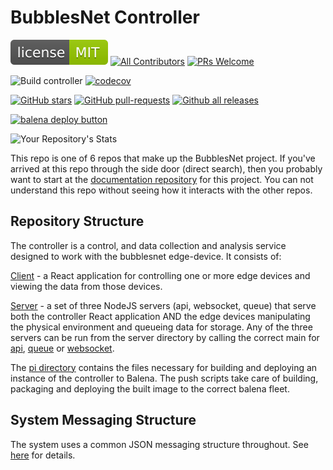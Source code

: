 # BubblesNet Controller


[![License](https://raw.githubusercontent.com/bubblesnet/documentation/9c881cf6437198cdab65f13562c5f679dcecaceb/images/bubblesnet.svg)](https://github.com/bubblesnet/documentation/LICENSE)
[![All Contributors](https://img.shields.io/badge/all_contributors-1-orange.svg?style=flat-square)](#contributors-)
[![PRs Welcome](https://img.shields.io/badge/PRs-welcome-brightgreen.svg?style=flat-square)](http://makeapullrequest.com)

![Build controller](https://github.com/bubblesnet/controller/workflows/controller-ci/badge.svg?branch=develop)
[![codecov](https://codecov.io/gh/bubblesnet/controller/branch/develop/graph/badge.svg?token=4ETBIJSIKZ)](https://codecov.io/gh/bubblesnet/controller)

[![GitHub stars](https://img.shields.io/github/stars/bubblesnet/controller.svg?style=social&label=Star&maxAge=2592000)](https://GitHub.com/bubblesnet/controller/)
[![GitHub pull-requests](https://img.shields.io/github/issues-pr/bubblesnet/controller.svg)](https://GitHub.com/bubblesnet/controller/pull/)
[![Github all releases](https://img.shields.io/github/downloads/bubblesnet/controller/total.svg)](https://GitHub.com/bubblesnet/controller/releases/)

[![balena deploy button](https://www.balena.io/deploy.svg)](https://dashboard.balena-cloud.com/deploy?repoUrl=https://github.com/bubblesnet/controller)


![Your Repository's Stats](https://github-readme-stats.vercel.app/api?username=bubblesnet&show_icons=true)



This repo is one of 6 repos that make up the BubblesNet project. If you've arrived at this repo through
the side door (direct search), then you probably want to start at the [documentation repository](https://github.com/bubblesnet/documentation) for this
project. You can not understand this repo without seeing how it interacts with the other repos.

## Repository Structure
The controller is a control, and data collection and analysis service designed to 
work with the bubblesnet edge-device.  It consists of:

[Client](client) - a React application for controlling one or more edge devices
and viewing the data from those devices.

[Server](server) - a set of three NodeJS servers (api, websocket, queue) that serve both the controller React application AND 
the edge devices manipulating the physical environment and queueing data for storage. Any of the three servers can 
be run from the server directory by calling the correct main for [api](server/src/api-server.js), [queue](server/src/queue-server.js) 
or [websocket](server/src/websocket-server.js).

The [pi directory](pi) contains the files necessary for building and deploying an instance of the controller to 
Balena.  The push scripts take care of building, packaging and deploying the built image to the correct balena fleet.

## System Messaging Structure

The system uses a common JSON messaging structure throughout.  See [here](Messsaging.md) for details.




